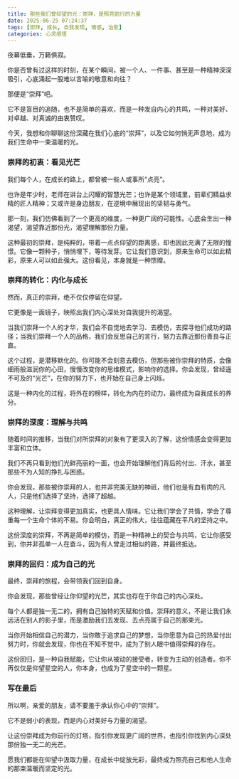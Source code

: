 ```yaml
---
title: 那些我们曾仰望的光：崇拜，是照亮前行的力量
date: 2025-06-25 07:24:37
tags: [崇拜, 成长, 自我发现, 情感, 治愈]
categories: 心灵感悟
---
```


夜幕低垂，万籁俱寂。

你是否曾有过这样的时刻，在某个瞬间，被一个人、一件事、甚至是一种精神深深吸引，心底涌起一股难以言喻的敬意和向往？

那便是“崇拜”吧。

它不是盲目的追随，也不是简单的喜欢，而是一种发自内心的共鸣，一种对美好、对卓越、对真诚的由衷赞叹。

今天，我想和你聊聊这份深藏在我们心底的“崇拜”，以及它如何悄无声息地，成为我们生命中一束温暖的光。

### 崇拜的初衷：看见光芒

我们每个人，在成长的路上，都曾被一些人或事所“点亮”。

也许是年少时，老师在讲台上闪耀的智慧光芒；也许是某个领域里，前辈们精益求精的匠人精神；又或许是身边朋友，在逆境中展现出的坚韧与勇气。

那一刻，我们仿佛看到了一个更高的维度，一种更广阔的可能性。心底会生出一种渴望，渴望靠近那份光，渴望理解那份力量。

这种最初的崇拜，是纯粹的，带着一点点仰望的距离感，却也因此充满了无限的憧憬。它像一颗种子，悄悄埋下，等待发芽。它让我们意识到，原来生命可以如此精彩，原来人可以如此强大。这份看见，本身就是一种馈赠。

### 崇拜的转化：内化与成长

然而，真正的崇拜，绝不仅仅停留在仰望。

它更像是一面镜子，映照出我们内心深处对自我提升的渴望。

当我们崇拜一个人的才华，我们会不自觉地去学习、去模仿，去探寻他们成功的路径；当我们崇拜一个人的品格，我们会反思自己的言行，努力去靠近那份善良与正直。

这个过程，是潜移默化的。你可能不会刻意去模仿，但那些被你崇拜的特质，会像细雨般滋润你的心田，慢慢改变你的思维模式，影响你的选择。你会发现，曾经遥不可及的“光芒”，在你的努力下，也开始在自己身上闪烁。

这是一种内化的过程，将外在的榜样，转化为内在的动力，最终成为自我成长的养分。

### 崇拜的深度：理解与共鸣

随着时间的推移，当我们对所崇拜的对象有了更深入的了解，这份情感会变得更加丰富和立体。

我们不再只看到他们光鲜亮丽的一面，也会开始理解他们背后的付出、汗水，甚至那些不为人知的挣扎与困惑。

你会发现，那些被你崇拜的人，也并非完美无缺的神祇，他们也是有血有肉的凡人，只是他们选择了坚持，选择了超越。

这种理解，让崇拜变得更加真实，也更具人情味。它让我们学会了共情，学会了尊重每一个生命个体的不易。你会明白，真正的伟大，往往蕴藏在平凡的坚持之中。

这份深度的崇拜，不再是简单的模仿，而是一种精神上的契合与共鸣，它让你感受到，你并非孤单一人在奋斗，因为有人曾走过相似的路，并最终抵达。

### 崇拜的回归：成为自己的光

最终，崇拜的旅程，会带领我们回到自身。

你会发现，那些曾经让你仰望的光芒，其实也存在于你自己的内心深处。

每个人都是独一无二的，拥有自己独特的天赋和价值。崇拜的意义，不是让我们永远活在别人的影子里，而是激励我们去发现、去点亮属于自己的那束光。

当你开始相信自己的潜力，当你敢于追求自己的梦想，当你愿意为自己的热爱付出努力时，你就会发现，你也在不知不觉中，成为了别人眼中值得崇拜的存在。

这份回归，是一种自我赋能，它让你从被动的接受者，转变为主动的创造者。你不再仅仅是仰望星空的人，你本身，也成为了星空中的一颗星。

### 写在最后

所以啊，亲爱的朋友，请不要羞于承认你心中的“崇拜”。

它不是弱小的表现，而是内心对美好与力量的渴望。

让这份崇拜成为你前行的灯塔，指引你发现更广阔的世界，也指引你找到内心深处那份独一无二的光芒。

愿我们都能在仰望中汲取力量，在成长中绽放光彩，最终成为照亮自己和他人生命的那束温暖而坚定的光。